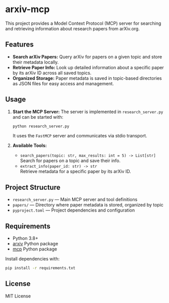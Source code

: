 # arxiv-mcp

This project provides a Model Context Protocol (MCP) server for searching and retrieving information about research papers from arXiv.org.

## Features
- **Search arXiv Papers:** Query arXiv for papers on a given topic and store their metadata locally.
- **Retrieve Paper Info:** Look up detailed information about a specific paper by its arXiv ID across all saved topics.
- **Organized Storage:** Paper metadata is saved in topic-based directories as JSON files for easy access and management.

## Usage
1. **Start the MCP Server:**
   The server is implemented in `research_server.py` and can be started with:
   ```bash
   python research_server.py
   ```
   It uses the `FastMCP` server and communicates via stdio transport.

2. **Available Tools:**
   - `search_papers(topic: str, max_results: int = 5) -> List[str]`  
     Search for papers on a topic and save their info.
   - `extract_info(paper_id: str) -> str`  
     Retrieve metadata for a specific paper by its arXiv ID.

## Project Structure
- `research_server.py` — Main MCP server and tool definitions
- `papers/` — Directory where paper metadata is stored, organized by topic
- `pyproject.toml` — Project dependencies and configuration

## Requirements
- Python 3.8+
- [arxiv](https://pypi.org/project/arxiv/) Python package
- [mcp](https://github.com/modelcontext/mcp) Python package

Install dependencies with:
```bash
pip install -r requirements.txt
```

## License
MIT License
